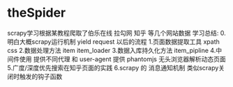 # theSpider
scrapy学习根据某教程爬取了伯乐在线 拉勾网 知乎 等几个网站数据
学习总结:
0.明白大概scrapy运行机制 yield request 以后的流程
1.页面数据提取工具 xpath css
2.数据处理方法 item item_loader
3.数据入库持久化方法  item_pipline
4.中间件使用 提供不同代理 和 user-agent 提供 phantomjs 无头浏览器解析动态页面
5.广度/深度优先搜索在知乎页面的实践
6.scrapy 的 消息通知机制 类似scrapy关闭时触发的钩子函数

